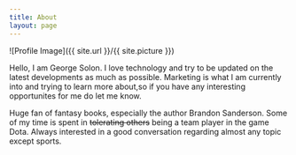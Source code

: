 ```yaml
---
title: About
layout: page
---
```

![Profile Image]({{ site.url }}/{{ site.picture }})

<p>Hello, I am George Solon. I love technology and try to be updated on the latest developments as much as possible. Marketing is what I am currently into and trying to learn more about,so if you have any interesting opportunites for me do let me know. </p>

<p>Huge fan of fantasy books, especially the author Brandon Sanderson. Some of my time is spent in <del> tolerating others</del> being a team player in the game Dota. Always interested in a good conversation regarding almost any topic except sports.</p>


